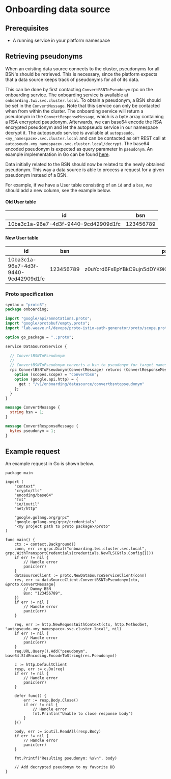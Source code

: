 # Onboarding data source

## Prerequisites
- A running service in your platform namespace

## Retrieving pseudonyms

When an existing data source connects to the cluster, pseudonyms for all BSN's should be retrieved. This is necessary, since the platform expects that a data source keeps track of pseudonyms for all of its data.

This can be done by first contacting `ConvertBSNToPseudonym` rpc on the onboarding service. The onboarding service is available at `onboarding.twi.svc.cluster.local`. To obtain a pseudonym, a BSN should be set in the `ConvertMessage`. Note that this service can only be contacted when  from within the cluster. The onboarding service will return a pseudonym in the `ConvertResponseMessage`, which is a byte array containing a RSA encrypted pseudonym. Afterwards, we can base64 encode the RSA encrypted pseudonym and let the autopseudo service in our namespace decrypt it. The autopseudo service is available at `autopseudo.<my_namespace>.svc.cluster.local` and can be contacted as `GET` REST call at `autopseudo.<my_namespace>.svc.cluster.local/decrypt`. The base64 encoded pseudonym is expected as query parameter in `pseudonym`. An example implementation in Go can be found [here](#example-request). 

Data initially related to the BSN should now be related to the newly obtained pseudonym. This way a data source is able to process a request for a given pseudonym instead of a BSN. 

For example, if we have a User table consisting of an `id` and a `bsn`, we should add a new column, see the example below.

#### Old User table
| id                                   | bsn       |
|--------------------------------------|-----------|
| 10ba3c1a-96e7-4d3f-9440-9cd42909d1fc | 123456789 |

#### New User table
| id                                   | bsn       | pseudonym                                                        |
|--------------------------------------|-----------|------------------------------------------------------------------|
| 10ba3c1a-96e7-4d3f-9440-9cd42909d1fc | 123456789 | z0uYcrd6FsEpYBkC9ujn5dDYK9iGDjrQnfQ8fJShjM+J3zuiAi6JdkTLkEuIshml |

### Proto specification
```proto
syntax = "proto3";
package onboarding;

import "google/api/annotations.proto";
import "google/protobuf/empty.proto";
import "lab.weave.nl/devops/proto-istio-auth-generator/proto/scope.proto";

option go_package = ".;proto";

service DataSourceService {

  // ConvertBSNToPseudonym
  //
  // ConvertBSNToPseudonym converts a bsn to pseudonym for target namespace.
  rpc ConvertBSNToPseudonym(ConvertMessage) returns (ConvertResponseMessage) {
    option (scopes.scope) = "convertbsn";
    option (google.api.http) = {
      get : "/v1/onboarding/datasource/convertbsntopseudonym"
    };
  }
}

message ConvertMessage {
  string bsn = 1;
}

message ConvertResponseMessage {
  bytes pseudonym = 1;
}
```
  
## Example request

An example request in Go is shown below.

```GOLANG
package main

import (
	"context"
	"crypto/tls"
	"encoding/base64"
	"fmt"
	"io/ioutil"
	"net/http"

	"google.golang.org/grpc"
	"google.golang.org/grpc/credentials"
	"<my project path to proto package>/proto"
)

func main() {
	ctx := context.Background()
	conn, err := grpc.Dial("onboarding.twi.cluster.svc.local", grpc.WithTransportCredentials(credentials.NewTLS(&tls.Config{})))
	if err != nil {
		// Handle error
		panic(err)
	}
	dataSourceClient := proto.NewDataSourceServiceClient(conn)
	res, err := dataSourceClient.ConvertBSNToPseudonym(ctx, &proto.ConvertMessage{
		// Dummy BSN
		Bsn: "123456789",
	})
	if err != nil {
		// Handle error
		panic(err)
	}

	req, err := http.NewRequestWithContext(ctx, http.MethodGet, "autopseudo.<my_namespace>.svc.cluster.local", nil)
	if err != nil {
		// Handle error
		panic(err)
	}
	req.URL.Query().Add("pseudonym", base64.StdEncoding.EncodeToString(res.Pseudonym))

	c := http.DefaultClient
	resp, err := c.Do(req)
	if err != nil {
		// Handle error
		panic(err)
	}

	defer func() {
		err := resp.Body.Close()
		if err != nil {
			// Handle error
			fmt.Println("Unable to close response body")
		}
	}()

	body, err := ioutil.ReadAll(resp.Body)
	if err != nil {
		// Handle error
		panic(err)
	}

	fmt.Printf("Resulting pseudonym: %s\n", body)

	// Add decrypted pseudonym to my favorite DB
}
```
